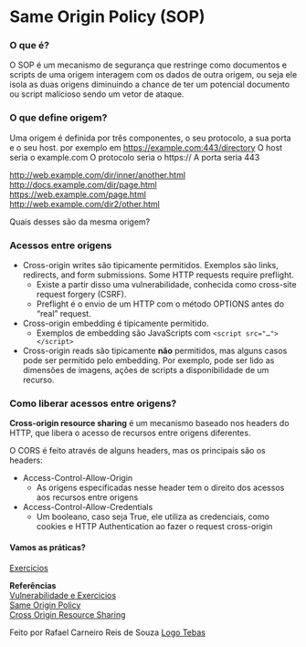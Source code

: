 # Same Origin Policy (SOP)

### O que é?
O SOP é um mecanismo de segurança que restringe como documentos e scripts de uma origem interagem com os dados de outra origem, ou seja ele isola as duas origens diminuindo a chance de ter um potencial documento ou script malicioso sendo um vetor de ataque.

### O que define origem?
Uma origem é definida por três componentes, o seu protocolo, a sua porta e o seu host.
por exemplo em https://example.com:443/directory
O host seria o example.com
O protocolo seria o https://
A porta seria 443

http://web.example.com/dir/inner/another.html	
http://docs.example.com/dir/page.html	
https://web.example.com/page.html	
http://web.example.com/dir2/other.html	

Quais desses são da mesma origem?

### Acessos entre origens
* Cross-origin writes são tipicamente permitidos. Exemplos são links, redirects, and form submissions. Some HTTP requests require preflight.
    * Existe a partir disso uma vulnerabilidade, conhecida como cross-site request forgery (CSRF).
    * Preflight é o envio de um HTTP com o método OPTIONS antes do “real” request.
* Cross-origin embedding é tipicamente permitido.
    * Exemplos de embedding são JavaScripts com ```<script src="…"></script>```
* Cross-origin reads são tipicamente **não** permitidos, mas alguns casos pode ser permitido pelo embedding. Por exemplo, pode ser lido as dimensões de imagens, ações de scripts a disponibilidade de um recurso.

### Como liberar acessos entre origens?
**Cross-origin resource sharing** é um mecanismo baseado nos headers do HTTP, que libera o acesso de recursos entre origens diferentes.

O CORS	 é feito através de alguns headers, mas os principais são os headers:	
* Access-Control-Allow-Origin
	* As origens especificadas nesse header tem o direito dos acessos aos recursos entre origens
* Access-Control-Allow-Credentials
	* Um booleano, caso seja True, ele utiliza as credenciais, como cookies e HTTP Authentication ao fazer o request cross-origin

#### Vamos as práticas?
[Exercicios](https://portswigger.net/web-security/cors)


**Referências**		
[Vulnerabilidade e Exercicios](https://portswigger.net/web-security/cors)	
[Same Origin Policy](https://developer.mozilla.org/pt-PT/docs/Web/Security/Same-origin_policy)	
[Cross Origin Resource Sharing](https://developer.mozilla.org/en-US/docs/Web/HTTP/CORS)

Feito por Rafael Carneiro Reis de Souza	[Logo Tebas](/logo_tebas.png)